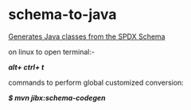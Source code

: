 # schema-to-java
<u>Generates Java classes from the SPDX Schema</u>

on linux
to open terminal:-

<I>**alt+ ctrl+ t**</I>

commands to perform global customized conversion:

<I>**$ mvn jibx:schema-codegen**</I>







